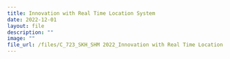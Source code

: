 ```yaml
---
title: Innovation with Real Time Location System
date: 2022-12-01
layout: file
description: ""
image: ""
file_url: /files/C_723_SKH_SHM 2022_Innovation with Real Time Location System.pdf
---
```


